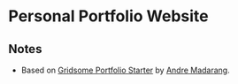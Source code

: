 # Personal Portfolio Website

## Notes

- Based on [Gridsome Portfolio Starter](https://github.com/drehimself/gridsome-portfolio-starter) by [Andre Madarang](https://andremadarang.com).
